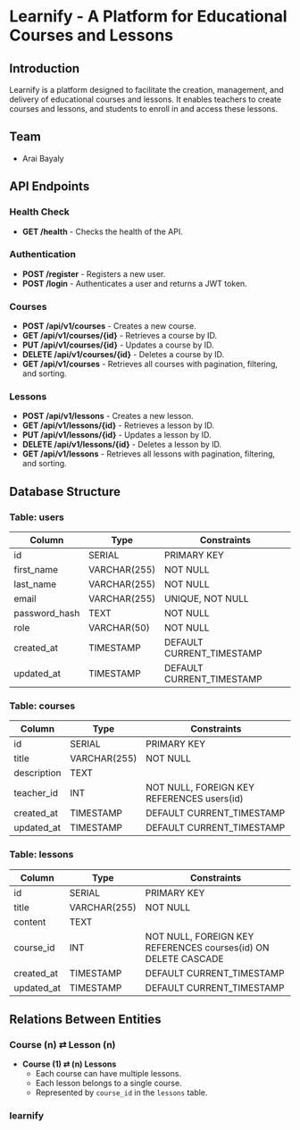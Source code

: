 # Learnify - A Platform for Educational Courses and Lessons

## Introduction

Learnify is a platform designed to facilitate the creation, management, and delivery of educational courses and lessons. It enables teachers to create courses and lessons, and students to enroll in and access these lessons.

## Team

- Arai Bayaly

## API Endpoints

### Health Check

- **GET /health** - Checks the health of the API.

### Authentication

- **POST /register** - Registers a new user.
- **POST /login** - Authenticates a user and returns a JWT token.

### Courses

- **POST /api/v1/courses** - Creates a new course.
- **GET /api/v1/courses/{id}** - Retrieves a course by ID.
- **PUT /api/v1/courses/{id}** - Updates a course by ID.
- **DELETE /api/v1/courses/{id}** - Deletes a course by ID.
- **GET /api/v1/courses** - Retrieves all courses with pagination, filtering, and sorting.

### Lessons

- **POST /api/v1/lessons** - Creates a new lesson.
- **GET /api/v1/lessons/{id}** - Retrieves a lesson by ID.
- **PUT /api/v1/lessons/{id}** - Updates a lesson by ID.
- **DELETE /api/v1/lessons/{id}** - Deletes a lesson by ID.
- **GET /api/v1/lessons** - Retrieves all lessons with pagination, filtering, and sorting.

## Database Structure

### Table: users

| Column        | Type         | Constraints                           |
| ------------- | ------------ | ------------------------------------- |
| id            | SERIAL       | PRIMARY KEY                           |
| first_name    | VARCHAR(255) | NOT NULL                              |
| last_name     | VARCHAR(255) | NOT NULL                              |
| email         | VARCHAR(255) | UNIQUE, NOT NULL                      |
| password_hash | TEXT         | NOT NULL                              |
| role          | VARCHAR(50)  | NOT NULL                              |
| created_at    | TIMESTAMP    | DEFAULT CURRENT_TIMESTAMP             |
| updated_at    | TIMESTAMP    | DEFAULT CURRENT_TIMESTAMP             |

### Table: courses

| Column      | Type         | Constraints                                        |
| ----------- | ------------ | -------------------------------------------------- |
| id          | SERIAL       | PRIMARY KEY                                        |
| title       | VARCHAR(255) | NOT NULL                                           |
| description | TEXT         |                                                    |
| teacher_id  | INT          | NOT NULL, FOREIGN KEY REFERENCES users(id)         |
| created_at  | TIMESTAMP    | DEFAULT CURRENT_TIMESTAMP                          |
| updated_at  | TIMESTAMP    | DEFAULT CURRENT_TIMESTAMP                          |

### Table: lessons

| Column      | Type         | Constraints                                                |
| ----------- | ------------ | ---------------------------------------------------------- |
| id          | SERIAL       | PRIMARY KEY                                                |
| title       | VARCHAR(255) | NOT NULL                                                   |
| content     | TEXT         |                                                            |
| course_id   | INT          | NOT NULL, FOREIGN KEY REFERENCES courses(id) ON DELETE CASCADE |
| created_at  | TIMESTAMP    | DEFAULT CURRENT_TIMESTAMP                                  |
| updated_at  | TIMESTAMP    | DEFAULT CURRENT_TIMESTAMP                                  |

## Relations Between Entities

### Course (n) ⇄ Lesson (n)

- **Course (1) ⇄ (n) Lessons**
  - Each course can have multiple lessons.
  - Each lesson belongs to a single course.
  - Represented by `course_id` in the `lessons` table.

### learnify
